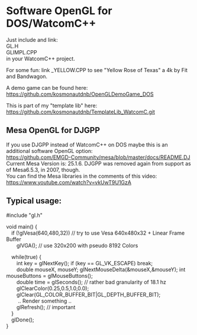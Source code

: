 # Software OpenGL for DOS/WatcomC++

Just include and link:  
  GL.H  
  GLIMPL.CPP  
in your WatcomC++ project.  

For some fun: link _YELLOW.CPP to see "Yellow Rose of Texas" a 4k by Fit and Bandwagon.  

A demo game can be found here: https://github.com/kosmonautdnb/OpenGLDemoGame_DOS  

This is part of my "template lib" here: https://github.com/kosmonautdnb/TemplateLib_WatcomC.git  

## Mesa OpenGL for DJGPP
If you use DJGPP instead of WatcomC++ on DOS maybe this is an additional software OpenGL option:  
https://github.com/EMGD-Community/mesa/blob/master/docs/README.DJ  
Current Mesa Version is: 25.1.6. DJGPP was removed again from support as of Mesa6.5.3, in 2007, though.  
You can find the Mesa libraries in the comments of this video:  
https://www.youtube.com/watch?v=vkUwT9U1GzA

## Typical usage:
#include "gl.h"  

void main() {  
&emsp;if (!glVesa(640,480,32))  // try to use Vesa 640x480x32 + Linear Frame Buffer  
&emsp;&emsp;glVGA(); // use 320x200 with pseudo 8192 Colors  

&emsp;while(true) {  
&emsp;&emsp;int key = glNextKey(); if (key == GL_VK_ESCAPE) break;  
&emsp;&emsp;double mouseX, mouseY; glNextMouseDelta(&mouseX,&mouseY); int mouseButtons = glMouseButtons();  
&emsp;&emsp;double time = glSeconds(); // rather bad granularity of 18.1 hz  
&emsp;&emsp;glClearColor(0.25,0.5,1.0,0.0);  
&emsp;&emsp;glClear(GL_COLOR_BUFFER_BIT|GL_DEPTH_BUFFER_BIT);  
&emsp;&emsp; .. Render something ..  
&emsp;&emsp;glRefresh(); // important  
&emsp;}  
&emsp;glDone();  
}
